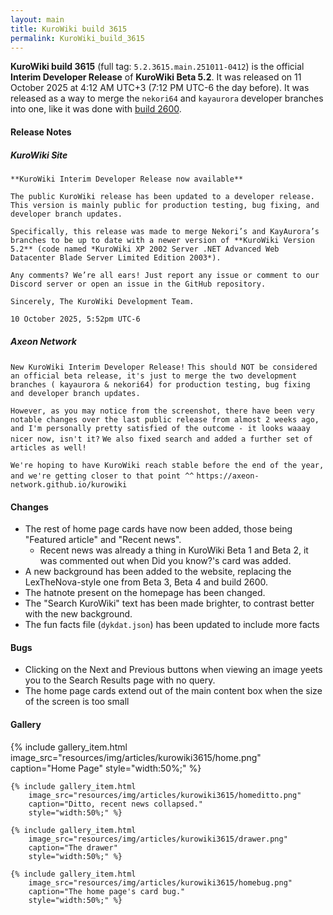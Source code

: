 ```yaml
---
layout: main
title: KuroWiki build 3615
permalink: KuroWiki_build_3615
---
```


**KuroWiki build 3615** (full tag: `5.2.3615.main.251011-0412`) is the official **Interim Developer Release** of **KuroWiki Beta 5.2**. It was released on 11 October 2025 at 4:12 AM UTC+3 (7:12 PM UTC-6 the day before). It was released as a way to merge the `nekori64` and `kayaurora` developer branches into one, like it was done with [build 2600](KuroWiki_build_2600).

#### Release Notes

##### KuroWiki Site

`**KuroWiki Interim Developer Release now available**`

`The public KuroWiki release has been updated to a developer release. This version is mainly public for production testing, bug fixing, and developer branch updates.`

`Specifically, this release was made to merge Nekori’s and KayAurora’s branches to be up to date with a newer version of **KuroWiki Version 5.2** (code named *KuroWiki XP 2002 Server .NET Advanced Web Datacenter Blade Server Limited Edition 2003*).`

`Any comments? We’re all ears! Just report any issue or comment to our Discord server or open an issue in the GitHub repository.`

`Sincerely, The KuroWiki Development Team.`

`10 October 2025, 5:52pm UTC-6`

##### Axeon Network

`New KuroWiki Interim Developer Release!`
`This should NOT be considered an official beta release, it's just to merge the two development branches ( kayaurora & nekori64) for production testing, bug fixing and developer branch updates.`

`However, as you may notice from the screenshot, there have been very notable changes over the last public release from almost 2 weeks ago, and I'm personally pretty satisfied of the outcome - it looks waaay nicer now, isn't it?`
`We also fixed search and added a further set of articles as well!`

`We're hoping to have KuroWiki reach stable before the end of the year, and we're getting closer to that point ^^`
`https://axeon-network.github.io/kurowiki`

#### Changes

- The rest of home page cards have now been added, those being "Featured article" and "Recent news".
	- Recent news was already a thing in KuroWiki Beta 1 and Beta 2, it was commented out when Did you know?'s card was added.
- A new background has been added to the website, replacing the LexTheNova-style one from Beta 3, Beta 4 and build 2600.
- The hatnote present on the homepage has been changed.
- The "Search KuroWiki" text has been made brighter, to contrast better with the new background.
- The fun facts file (`dykdat.json`) has been updated to include more facts

#### Bugs

- Clicking on the Next and Previous buttons when viewing an image yeets you to the Search Results page with no query.
- The home page cards extend out of the main content box when the size of the screen is too small

#### Gallery

<div class="wiki-gallery">
    {% include gallery_item.html 
        image_src="resources/img/articles/kurowiki3615/home.png" 
        caption="Home Page"
        style="width:50%;" %}

    {% include gallery_item.html 
        image_src="resources/img/articles/kurowiki3615/homeditto.png" 
        caption="Ditto, recent news collapsed."
        style="width:50%;" %}

    {% include gallery_item.html 
        image_src="resources/img/articles/kurowiki3615/drawer.png" 
        caption="The drawer"
        style="width:50%;" %}

    {% include gallery_item.html 
        image_src="resources/img/articles/kurowiki3615/homebug.png" 
        caption="The home page's card bug."
        style="width:50%;" %}
</div>